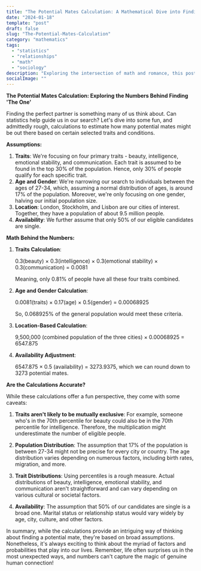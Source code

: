 ```yaml
---
title: "The Potential Mates Calculation: A Mathematical Dive into Finding 'The One'"
date: "2024-01-18"
template: "post"
draft: false
slug: "The-Potential-Mates-Calculation"
category: "mathematics"
tags:
  - "statistics"
  - "relationships"
  - "math"
  - "sociology"
description: "Exploring the intersection of math and romance, this post delves into the probabilities and assumptions behind finding a potential mate based on selected criteria. How do numbers influence our chances in love?"
socialImage: ""
---
```


**The Potential Mates Calculation: Exploring the Numbers Behind Finding 'The One'**

Finding the perfect partner is something many of us think about. Can statistics help guide us in our search? Let's dive into some fun, and admittedly rough, calculations to estimate how many potential mates might be out there based on certain selected traits and conditions.

**Assumptions:**

1. **Traits**: We're focusing on four primary traits - beauty, intelligence, emotional stability, and communication. Each trait is assumed to be found in the top 30% of the population. Hence, only 30% of people qualify for each specific trait.
2. **Age and Gender**: We're narrowing our search to individuals between the ages of 27-34, which, assuming a normal distribution of ages, is around 17% of the population. Moreover, we're only focusing on one gender, halving our initial population size.
3. **Location**: London, Stockholm, and Lisbon are our cities of interest. Together, they have a population of about 9.5 million people.
4. **Availability**: We further assume that only 50% of our eligible candidates are single.

**Math Behind the Numbers:**

1. **Traits Calculation**:
   
   0.3(beauty) × 0.3(intelligence) × 0.3(emotional stability) × 0.3(communication) = 0.0081 
   
   Meaning, only 0.81% of people have all these four traits combined.
   
2. **Age and Gender Calculation**:

   0.0081(traits) × 0.17(age) × 0.5(gender) = 0.00068925 

   So, 0.068925% of the general population would meet these criteria.

3. **Location-Based Calculation**:

   9,500,000 (combined population of the three cities) × 0.00068925 = 6547.875 

4. **Availability Adjustment**:

   6547.875 × 0.5 (availability) = 3273.9375, which we can round down to 3273 potential mates.

**Are the Calculations Accurate?**

While these calculations offer a fun perspective, they come with some caveats:

1. **Traits aren't likely to be mutually exclusive**: For example, someone who's in the 70th percentile for beauty could also be in the 70th percentile for intelligence. Therefore, the multiplication might underestimate the number of eligible people.
 
2. **Population Distribution**: The assumption that 17% of the population is between 27-34 might not be precise for every city or country. The age distribution varies depending on numerous factors, including birth rates, migration, and more.

3. **Trait Distributions**: Using percentiles is a rough measure. Actual distributions of beauty, intelligence, emotional stability, and communication aren't straightforward and can vary depending on various cultural or societal factors.

4. **Availability**: The assumption that 50% of our candidates are single is a broad one. Marital status or relationship status would vary widely by age, city, culture, and other factors.

In summary, while the calculations provide an intriguing way of thinking about finding a potential mate, they're based on broad assumptions. Nonetheless, it's always exciting to think about the myriad of factors and probabilities that play into our lives. Remember, life often surprises us in the most unexpected ways, and numbers can't capture the magic of genuine human connection!
